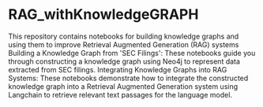 # RAG_withKnowledgeGRAPH
This repository contains notebooks for building knowledge graphs and using them to improve Retrieval Augmented Generation (RAG) systems
Building a Knowledge Graph from 'SEC Filings': These notebooks guide you through constructing a knowledge graph using Neo4j to represent data extracted from SEC filings.
Integrating Knowledge Graphs into RAG Systems: These notebooks demonstrate how to integrate the constructed knowledge graph into a Retrieval Augmented Generation system using Langchain to retrieve relevant text passages for the language model.
